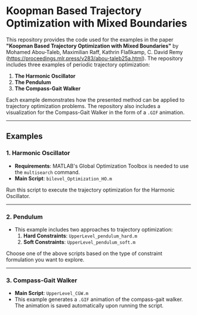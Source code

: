 # Koopman Based Trajectory Optimization with Mixed Boundaries

This repository provides the code used for the examples in the paper **"Koopman Based Trajectory Optimization with Mixed Boundaries"** by Mohamed Abou-Taleb, Maximilian Raff, Kathrin Flaßkamp, C. David Remy (https://proceedings.mlr.press/v283/abou-taleb25a.html). The repository includes three examples of periodic trajectory optimization:

1. **The Harmonic Oscillator**
2. **The Pendulum**
3. **The Compass-Gait Walker**

Each example demonstrates how the presented method can be applied to trajectory optimization problems. The repository also includes a visualization for the Compass-Gait Walker in the form of a `.GIF` animation.

---
## Examples

### 1. **Harmonic Oscillator**
   - **Requirements**: MATLAB's Global Optimization Toolbox is needed to use the `multisearch` command.
   - **Main Script**: `bilevel_Optimization_HO.m`

   Run this script to execute the trajectory optimization for the Harmonic Oscillator.

---

### 2. **Pendulum**
   - This example includes two approaches to trajectory optimization:
     1. **Hard Constraints**: `UpperLevel_pendulum_hard.m`
     2. **Soft Constraints**: `UpperLevel_pendulum_soft.m`

   Choose one of the above scripts based on the type of constraint formulation you want to explore.

---

### 3. **Compass-Gait Walker**
   - **Main Script**: `UpperLevel_CGW.m`
   - This example generates a `.GIF` animation of the compass-gait walker. The animation is saved automatically upon running the script.
